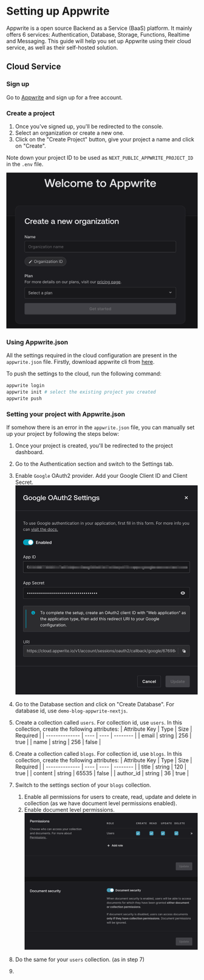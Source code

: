 # Setting up Appwrite

Appwrite is a open source Backend as a Service (BaaS) platform. It mainly offers 6 services: Authentication, Database, Storage, Functions, Realtime and Messaging. This guide will help you set up Appwrite using their cloud service, as well as their self-hosted solution.

## Cloud Service

### Sign up

Go to [Appwrite](https://appwrite.io/) and sign up for a free account.

### Create a project

1. Once you've signed up, you'll be redirected to the console.
2. Select an organization or create a new one.
3. Click on the "Create Project" button, give your project a name and click on "Create".

Note down your project ID to be used as `NEXT_PUBLIC_APPWRITE_PROJECT_ID` in the `.env` file.

![Create Organization](./images/create-organization.png)

### Using Appwrite.json

All the settings required in the cloud configuration are present in the `appwrite.json` file. Firstly, download appwrite cli from [here](https://appwrite.io/docs/tooling/command-line/installation).

To push the settings to the cloud, run the following command:

```bash
appwrite login
appwrite init # select the existing project you created
appwrite push
```

### Setting your project with Appwrite.json

If somehow there is an error in the `appwrite.json` file, you can manually set up your project by following the steps below:

1. Once your project is created, you'll be redirected to the project dashboard.
2. Go to the Authentication section and switch to the Settings tab.
3. Enable `Google` OAuth2 provider. Add your Google Client ID and Client Secret.
   ![Google OAuth2](./images/google-oauth2.png)

4. Go to the Database section and click on "Create Database". For database id, use `demo-blog-appwrite-nextjs`.
5. Create a collection called `users`. For collection id, use `users`.
   In this collection, create the following attributes:
   | Attribute Key | Type | Size | Required |
   | -------------- | ---- | ---- | -------- |
   | email | string | 256 | true |
   | name | string | 256 | false |

6. Create a collection called `blogs`. For collection id, use `blogs`.
   In this collection, create the following attributes:
   | Attribute Key | Type | Size | Required |
   | -------------- | ---- | ---- | -------- |
   | title | string | 120 | true |
   | content | string | 65535 | false |
   | author_id | string | 36 | true |

7. Switch to the settings section of your `blogs` collection.

   1. Enable all permissions for users to create, read, update and delete in collection (as we have document level permissions enabled).
   2. Enable document level permissions.
      ![Collection Settings](./images/collection-settings.png)

8. Do the same for your `users` collection. (as in step 7)
9.
